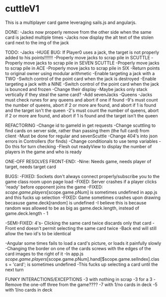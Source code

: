 # cuttleV1

This is a multiplayer card game leveraging sails.js and angularjs.

DONE:
	-Jacks now properly remove from the other side when the same card is jacked multiple times
	-Jacks now display the alt text of the stolen card next to the img of the jack

TODO:
-Jacks
	-HUGE BUG: If Player0 uses a jack, the target is not properly added to his points!!!!!!!
	-Properly move jacks to scrap pile in SCUTTLE
	-Properly move jacks to scrap pile in SEVEN SCUTTLE
	-Properly move jacks to scrap pile in ACE
	-Properly move jacks to scrap pile in SIX
		-Return points to original owner using modular arithmetic
	-Enable targeting a jack with a TWO
		-Switch control of the point card when the jack is destroyed
	-Enable targeting a jack with a NINE
		-Switch control of the point card when the jack is bounced and frozen
	-Change their display
		-Maybe jacks only stack vertically if they steal the same card?
	-Add sevenJacks
-Queens
	-Jacks must check runes for any queens and abort if one if found
	-9's must count the number of queens, abort if 2 or more are found, and abort if 1 is found and the target isn't the queen
	-2's must count the number of queens, abort if 2 or more are found, and abort if 1 is found and the target isn't the queen


REFACTORING
-Change id to gameId in get requests
-Change scuttling to find cards on server side, rather than passing them (the full card) from client
	-Must be done for regular and sevenScuttle
-Change 404's into json errors in Controllers (for finds)
-Change conditionals to use temp variables
	-Do this for turn checking
-Flesh out readyView to display the number of players in the game and who is ready


ONE-OFF RESOLVES FRONT-END:
-Nine: Needs game, needs player of target, needs target card

BUGS:
-FIXED: Sockets don't always connect properly/subscribe you to the game class room upon page load
-FIXED: Server crashes if a player clicks 'ready' before opponent joins the game
-FIXED: $scope.game.players[$scope.game.pNum] is sometimes undefined in app.js and this fucks up selection
-FIXED: Game sometimes crashes upon drawing becasuse game.deck[random] is undefined
	-I believe this is because random was allowed to be as big as game.deck.length, instead of game.deck.length - 1

-SEMI-FIXED: 4's- Clicking the same card twice discards only that card
	-Front end doesn't permit selecting the same card twice
	-Back end will still allow the two id's to be identical

-Angular some times fails to load a card's picture, or loads it painfully slowly
-Changing the border on one of the cards screws with the edges of the card images to the right of it
-In app.js $scope.game.players[$scope.game.pNum].hand[$scope.game.selIndex].class = 'card'; is sometimes undefined
	-This fucks up selecting a card until the next turn

	
FUNKY INTERACTIONS/EXCEPTIONS
-3 with nothing in scrap
-3 for a 3
	-Remove the one-off three from the game????
-7 with 1/no cards in deck
-5 with 1/no cards in deck